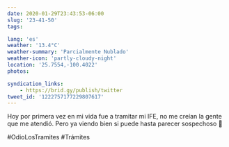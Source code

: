```yaml
---
date: 2020-01-29T23:43:53-06:00
slug: '23-41-50'
tags:

lang: 'es'
weather: '13.4°C'
weather-summary: 'Parcialmente Nublado'
weather-icon: 'partly-cloudy-night'
location: '25.7554,-100.4022'
photos:

syndication_links:
    - https://brid.gy/publish/twitter
tweet_id: '1222757177229807617'
---
```

Hoy por primera vez en mi vida fue a tramitar mi IFE, no me creían la gente que me atendió. Pero ya viendo bien si puede hasta parecer sospechoso 🤨

#OdioLosTramites
#Trámites